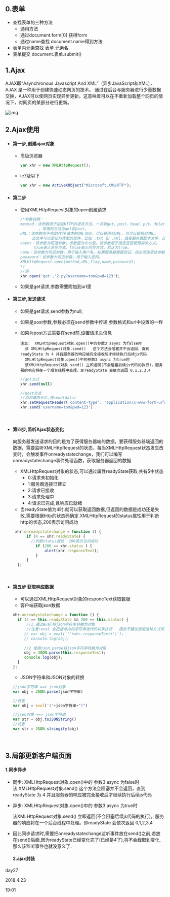 ## 0.表单

- 查找表单的三种方法
  - 通用方法
  - 通过document.form[0]  获得form
  - 通过name查找  document.name得到方法
- 表单内元素查找      表单.元素名
- 表单提交    document.表单.submit()      

## 1.Ajax

AJAX即“Asynchronous Javascript And XML”（异步JavaScript和XML），AJAX 是一种用于创建快速动态网页的技术。
通过在后台与服务器进行少量数据交换，AJAX可以使网页实现异步更新。这意味着可以在不重新加载整个网页的情况下，对网页的某部分进行更新。

![img](file:///D:/Program%20Files/feiq/Recv%20Files/27/ajax.jpg?lastModify=1524476400)

## 2.Ajax使用

- #### 第一步,创建ajax对象

  - 高级浏览器

    ```js
    var xhr = new XMLHttpRequest();
    ```

  - ie7及以下

    ```js
    var xhr = new ActiveXObject("Microsoft.XMLHTTP");
    ```

- #### 第二步

  - 使用XMLHttpRequest对象的open创建请求

    ```js
    /*参数说明：
    method：该参数用于指定HTTP的请求方法，一共有get、post、head、put、delete五种方法
            ，常用的方法为get和post。
    URL：该参数用于指定HTTP请求的URL地址，可以是绝对URL，也可以是相对URL。
         该文件可以是任何类型的文件，比如 .txt 和 .xml，或者服务器脚本文件，比如 .asp 和 .php（在传回响应之前，能够在服务器上执行任务）。
    async：该参数为可选参数，参数值为布尔型。该参数用于指定是否使用异步方式。
          true表示异步方式、false表示同步方式，默认为true。
    name：该参数为可选参数，用于输入用户名。如果服务器需要验证，则必须使用该参数。
    password：该参数为可选参数，用于输入密码。
    XMLHttpRequest.open(method,URL,flag,name,password);
    */
    //例
    xhr.open('get','2.py?username=tom&pwd=123');
    ```

  - 如果是get请求,参数需要附加到url里

- #### 第三步,发送请求

  - 如果是get请求,send参数为null;

  - 如果是post参数,参数必须在send参数中传递,参数格式和url中设置的一样

  - 如果为post方式需要在send前,设置请求头信息

    ```
    注意:  XMLHttpRequest对象.open()中的参数3 async 为false时  
      该	XMLHttpRequest对象.send()   这个方法会阻塞并不会返回，直到 readyState 为 4 并且服务器的响应被完全接收后才继续执行后续js代码
      XMLHttpRequest对象.open()中的参数3 async 为true时
      该XMLHttpRequest对象.send() 立即返回(不会阻塞后续js代码的执行)，服务器的响应将在一个后台线程中处理。即readyState 会依次返回 0,1,2,3,4
    ```

    ````js
    //get方式
    xhr.send(null)

    //post方式
    //添加请求头后,再send(data)
    xhr.setRequestHeader('content-type', 'application/x-www-form-urlencoded');
    xhr.send('username=tom&pwd=123')
    ````

    ​

- #### 第四步,监听Ajax状态变化

  ​      向服务器发送请求的目的是为了获得服务器端的数据，要获得服务器端返回的数据，需要监听XMLHttpRequest的状态，每当XMLHttpRequest状态发生改变时，会触发事件onreadystatechange，我们可以编写onreadystatechange事件处理函数，获取服务器返回的数据

  - XMLHttpRequest对象的状态,可以通过属性readyState获取,共有5中状态
    - 0:请求未初始化
    - 1:服务器连接已建立
    - 2:请求已接收
    - 3:请求处理中
    - 4:请求已完成,且响应已就绪
  - 当readyState值为4时.就可以获取返回数据,但返回的数据是成功还是失败,需要根据http的状态码确定.XMLHttpRequest的status属性用于判断http的状态,200表示访问成功 

  ````js
   xhr.onreadystatechange = function () {
        if (4 == xhr.readyState) {
          //判断status属性  200表示访问成功
    		if (200 == xhr.status ) {
    			alert(xhr.responseText);
    		}
    	}
    };
  ````

  ​

- #### 第五步    获取响应数据

  - 可以通过XMLHttpRequest对象的responeText获取数据
  - 客户端获取json数据

  ```js
  xhr.onreadystatechange = function () {
  	if (4 == this.readyState && 200 == this.status) {
  		//1.通过eval将json字符串转换为对象 
        //注意:eval 会把括号内的字符串当代码块来执行   因此不建议使用这种方式来获取数据
  	   // var obj = eval('('+xhr.responseText+')');
  	   // console.log(obj);
  		
  	   //2 使用json.parse将json字符串转换为对象
  	   obj = JSON.parse(this.responseText);
  	   console.log(obj);
  	}
  };
  ```

  - JSON字符串和JSON对象的转换

  ```js
  //json字符串 ==> json对象
  var obj = JSON.parse(json字符串)

  //或者
  var obj = eval('('+json字符串+")")

  //json对象 ==> json字符串
  var str = obj.toJSONString()
  //或者
  var str = JSON.stringify(obj)
  ```

  ​

## 3.局部更新客户端页面



#### 	1.同步异步

- 同步: XMLHttpRequest对象.open()中的   参数3 async 为false时  
    该	XMLHttpRequest对象.send()   这个方法会阻塞并不会返回，直到 readyState 为 4 并且服务器的响应被完全接收后才继续执行后续js代码

- 异步:  XMLHttpRequest对象.open()中的   参数3 async 为true时

   该XMLHttpRequest对象.send() 立即返回(不会阻塞后续js代码的执行)，服务器的响应将在一个后台线程中处理。即readyState 会依次返回 0,1,2,3,4

- 因此同步请求时,需要把onreadystatechange监听事件放在send()之前,若放在send()后面,因为readyState已经变化完了(已经是4了),将不会截取到变化,那么该监听事件也就没意义了.

  #### 2.ajax封装





day27

2018.4.23

19:01